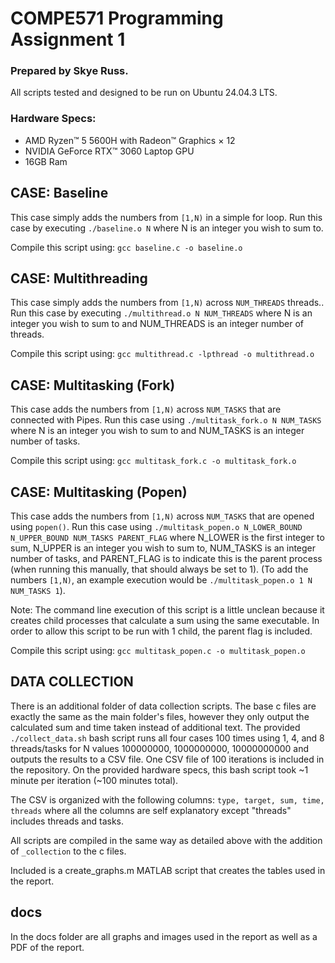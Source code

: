 # COMPE571 Programming Assignment 1

### Prepared by Skye Russ. 

All scripts tested and designed to be run on Ubuntu 24.04.3 LTS.

### Hardware Specs:

- AMD Ryzen™ 5 5600H with Radeon™ Graphics × 12
- NVIDIA GeForce RTX™ 3060 Laptop GPU
- 16GB Ram

## CASE: Baseline

This case simply adds the numbers from `[1,N)` in a simple for loop.
Run this case by executing `./baseline.o N` where N is an integer you wish to sum to.

Compile this script using: `gcc baseline.c -o baseline.o`

## CASE: Multithreading

This case simply adds the numbers from `[1,N)` across `NUM_THREADS` threads..
Run this case by executing `./multithread.o N NUM_THREADS` where N is an integer you wish to sum to and NUM_THREADS is an integer number of threads.

Compile this script using: `gcc multithread.c -lpthread -o multithread.o`

## CASE: Multitasking (Fork)

This case adds the numbers from `[1,N)` across `NUM_TASKS` that are connected with Pipes. 
Run this case using `./multitask_fork.o N NUM_TASKS` where N is an integer you wish to sum to and NUM_TASKS is an integer number of tasks.

Compile this script using: `gcc multitask_fork.c -o multitask_fork.o`

## CASE: Multitasking (Popen)

This case adds the numbers from `[1,N)` across `NUM_TASKS` that are opened using `popen()`.
Run this case using `./multitask_popen.o N_LOWER_BOUND N_UPPER_BOUND NUM_TASKS PARENT_FLAG` where N_LOWER is the first integer to sum, N_UPPER is an integer you wish to sum to, NUM_TASKS is an integer number of tasks, and PARENT_FLAG is to indicate this is the parent process (when running this manually, that should always be set to 1). (To add the numbers `[1,N)`, an example execution would be `./multitask_popen.o 1 N NUM_TASKS 1`).

Note: The command line execution of this script is a little unclean because it creates child processes that calculate a sum using the same executable. In order to allow this script to be run with 1 child, the parent flag is included.

Compile this script using: `gcc multitask_popen.c -o multitask_popen.o`

## DATA COLLECTION

There is an additional folder of data collection scripts. The base c files are exactly the same as the main folder's files, however they only output the calculated sum and time taken instead of additional text. The provided `./collect_data.sh` bash script runs all four cases 100 times using 1, 4, and 8 threads/tasks for N values 100000000, 1000000000, 10000000000 and outputs the results to a CSV file. One CSV file of 100 iterations is included in the repository. On the provided hardware specs, this bash script took ~1 minute per iteration (~100 minutes total).

The CSV is organized with the following columns: `type, target, sum, time, threads` where all the columns are self explanatory except "threads" includes threads and tasks.

All scripts are compiled in the same way as detailed above with the addition of `_collection` to the c files.

Included is a create_graphs.m MATLAB script that creates the tables used in the report.

## docs

In the docs folder are all graphs and images used in the report as well as a PDF of the report.